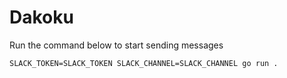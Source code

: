 # Dakoku

Run the command below to start sending messages

```
SLACK_TOKEN=SLACK_TOKEN SLACK_CHANNEL=SLACK_CHANNEL go run .
```
